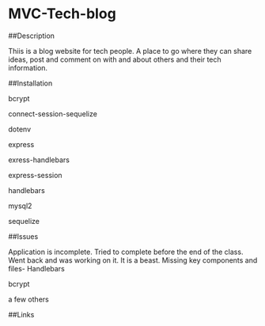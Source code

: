 # MVC-Tech-blog

##Description

Thiis is a blog website for tech people. A place to go where they can share ideas, post and comment on with and about others and their tech information.

##Installation

bcrypt

connect-session-sequelize

dotenv

express

exress-handlebars

express-session

handlebars

mysql2

sequelize


##Issues

Application is incomplete.  Tried to complete before the end of the class. Went back and was working on it.  It is a beast.  Missing key components and files-
Handlebars

bcrypt

a few others

##Links

